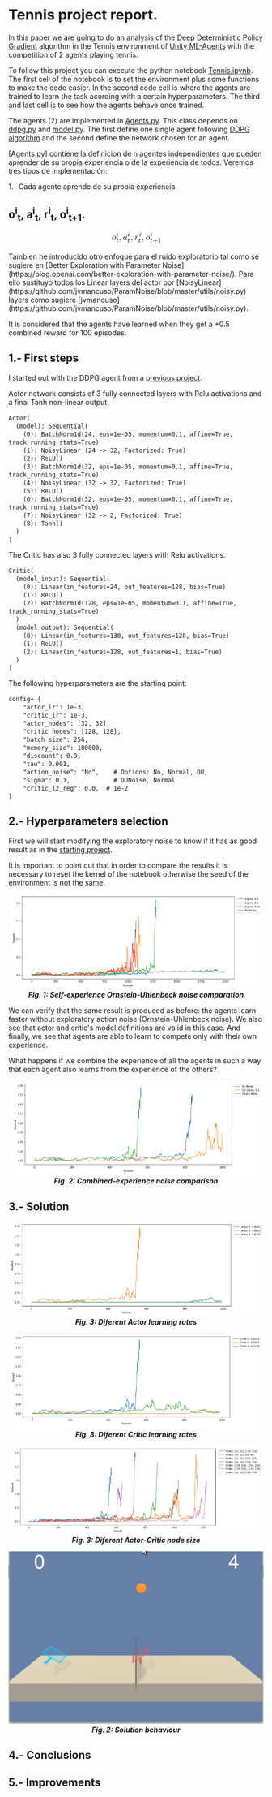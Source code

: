 
# Tennis project report.

In this paper we are going to do an analysis of the [Deep Deterministic Policy Gradient](https://arxiv.org/abs/1509.02971) algorithm in the Tennis environment of [Unity ML-Agents](https://github.com/Unity-Technologies/ml-agents) with the competition of 2 agents playing tennis.

To follow this project you can execute the python notebook [Tennis.ipynb](Tennis.ipynb). 
The first cell of the notebook is to set the environment plus some functions to make the code easier.
In the second code cell is where the agents are trained to learn the task acording with a certain hyperparameters.
The third and last cell is to see how the agents behave once trained.

The agents (2) are implemented in [Agents.py](Agents.py). This class depends on [ddpg.py](ddpg.py) and  [model.py](model.py). The first define one single agent following [DDPG algorithm](https://arxiv.org/abs/1509.02971) and the second define the network chosen for an agent.

[Agents.py] contiene la definicion de n agentes independientes que pueden aprender de su propia experiencia o de la experiencia de todos.
Veremos tres tipos de implementación:

1.- Cada agente aprende de su propia experiencia. 
## o<sup>i</sup><sub>t</sub>, a<sup>i</sup><sub>t</sub>, r<sup>i</sup><sub>t</sub>, o<sup>i</sup><sub>t+1</sub>.

<p align="center">
  <img src="images/Experience-self.png">
  <br>
</p>
Tambien he introducido otro enfoque para el ruido exploratorio tal como se sugiere en [Better Exploration with Parameter Noise](https://blog.openai.com/better-exploration-with-parameter-noise/).
Para ello sustituyo todos los Linear layers del actor por [NoisyLinear](https://github.com/jvmancuso/ParamNoise/blob/master/utils/noisy.py) layers como sugiere [jvmancuso](https://github.com/jvmancuso/ParamNoise/blob/master/utils/noisy.py).

It is considered that the agents have learned when they get a +0.5 combined reward for 100 episodes.

## 1.- First steps

I started out with the DDPG agent from a [previous project](https://github.com/gregoriomezquita/ml-agents/tree/master/Reacher).

Actor network consists of 3 fully connected layers with Relu activations and a final Tanh non-linear output.
```
Actor(
  (model): Sequential(
    (0): BatchNorm1d(24, eps=1e-05, momentum=0.1, affine=True, track_running_stats=True)
    (1): NoisyLinear (24 -> 32, Factorized: True)
    (2): ReLU()
    (3): BatchNorm1d(32, eps=1e-05, momentum=0.1, affine=True, track_running_stats=True)
    (4): NoisyLinear (32 -> 32, Factorized: True)
    (5): ReLU()
    (6): BatchNorm1d(32, eps=1e-05, momentum=0.1, affine=True, track_running_stats=True)
    (7): NoisyLinear (32 -> 2, Factorized: True)
    (8): Tanh()
  )
)
```
The Critic has also 3 fully connected layers with Relu activations.
```
Critic(
  (model_input): Sequential(
    (0): Linear(in_features=24, out_features=128, bias=True)
    (1): ReLU()
    (2): BatchNorm1d(128, eps=1e-05, momentum=0.1, affine=True, track_running_stats=True)
  )
  (model_output): Sequential(
    (0): Linear(in_features=130, out_features=128, bias=True)
    (1): ReLU()
    (2): Linear(in_features=128, out_features=1, bias=True)
  )
)
```


The following hyperparameters are the starting point:
```
config= {
    "actor_lr": 1e-3,
    "critic_lr": 1e-3,
    "actor_nodes": [32, 32],
    "critic_nodes": [128, 128],
    "batch_size": 256,
    "memory_size": 100000,
    "discount": 0.9,
    "tau": 0.001,
    "action_noise": "No",    # Options: No, Normal, OU, 
    "sigma": 0.1,            # OUNoise, Normal
    "critic_l2_reg": 0.0,  # 1e-2
}
```

## 2.- Hyperparameters selection
First we will start modifying the exploratory noise to know if it has as good result as in the [starting project](https://github.com/gregoriomezquita/ml-agents/tree/master/Reacher/Report.md).

It is important to point out that in order to compare the results it is necessary to reset the kernel of the notebook otherwise the seed of the environment is not the same.

<p align="center">
  <img src="images/Self-experience-OU-noise.png">
  <br>
  <em><b>Fig. 1: Self-experience Ornstein-Uhlenbeck noise comparation</b></em>
</p>


We can verify that the same result is produced as before: the agents learn faster without exploratory action noise (Ornstein-Uhlenbeck noise).
We also see that actor and critic's model definitions are valid in this case.
And finally, we see that agents are able to learn to compete only with their own experience.

What happens if we combine the experience of all the agents in such a way that each agent also learns from the experience of the others?

<p align="center">
  <img src="images/Combined-experience-noise.png">
  <br>
  <em><b>Fig. 2: Combined-experience noise comparison</b></em>
</p>

## 3.- Solution

<p align="center">
  <img src="images/Actor-lr.png">
  <br>
  <em><b>Fig. 3: Diferent Actor learning rates</b></em>
</p>

<p align="center">
  <img src="images/Critic-lr.png">
  <br>
  <em><b>Fig. 3: Diferent Critic learning rates</b></em>
</p>

<p align="center">
  <img src="images/Agents-nodes.png">
  <br>
  <em><b>Fig. 3: Diferent Actor-Critic node size</b></em>
</p>

<p align="center">
    <img src="images/Tennis-first-success-node-128-sigma-0.1.gif" alt="dominating_sets_example2"/>
    <br>
    <em><b>Fig. 2: Solution behaviour</b></em>
</p>


## 4.- Conclusions

## 5.- Improvements
